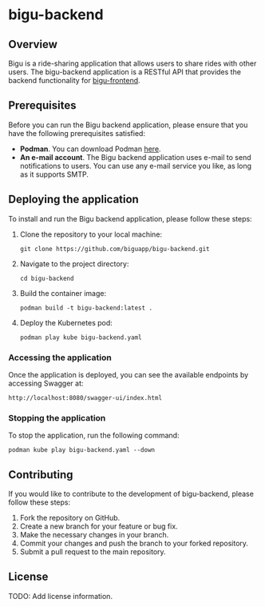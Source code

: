 # bigu-backend

## Overview
Bigu is a ride-sharing application that allows users to share rides with other users. The bigu-backend application is a RESTful API that provides the backend functionality for 
[bigu-frontend](http://github.com/engsoft-ufcg-22-2/bigu-frontend).

## Prerequisites
Before you can run the Bigu backend application, please ensure that you have the following prerequisites satisfied:

- **Podman**. You can download Podman [here](https://podman.io). 
- **An e-mail account**. The Bigu backend application uses e-mail to send notifications to users. You can use any e-mail service you like, as long as it supports SMTP.

## Deploying the application
To install and run the Bigu backend application, please follow these steps:

1. Clone the repository to your local machine:
   ```
   git clone https://github.com/biguapp/bigu-backend.git
   ```
2. Navigate to the project directory:
   ```
   cd bigu-backend
   ```
3. Build the container image:
   ```
   podman build -t bigu-backend:latest .
   ```
4. Deploy the Kubernetes pod:
   ```
   podman play kube bigu-backend.yaml
   ```
   
### Accessing the application
Once the application is deployed, you can see the available endpoints by accessing Swagger at:
```
http://localhost:8080/swagger-ui/index.html
```

### Stopping the application
To stop the application, run the following command:
```
podman kube play bigu-backend.yaml --down
```

## Contributing
If you would like to contribute to the development of bigu-backend, please follow these steps:

1. Fork the repository on GitHub.
2. Create a new branch for your feature or bug fix.
3. Make the necessary changes in your branch.
4. Commit your changes and push the branch to your forked repository.
5. Submit a pull request to the main repository.

## License
TODO: Add license information.
